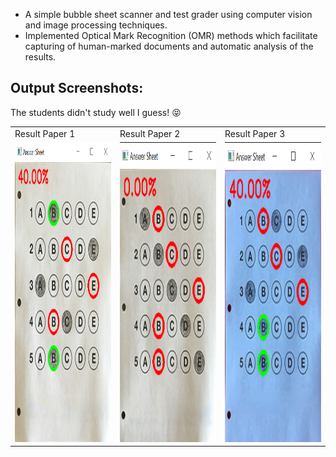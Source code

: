 * A simple bubble sheet scanner and test grader using computer vision and image processing techniques.
* Implemented Optical Mark Recognition (OMR) methods which facilitate capturing of human-marked 
documents and automatic analysis of the results.

## Output Screenshots:
The students didn't study well I guess! 😝

<table>
  <tr>
    <td>Result Paper 1</td>
     <td>Result Paper 2</td>
     <td>Result Paper 3</td>
  </tr>
  <tr>
    <td><img src="img/result_01.png" width=280 height=480></td>
    <td><img src="img/result_02.png" width=280 height=480></td>
    <td><img src="img/result_03.png" width=280 height=480></td>
  </tr>
 </table>
 
